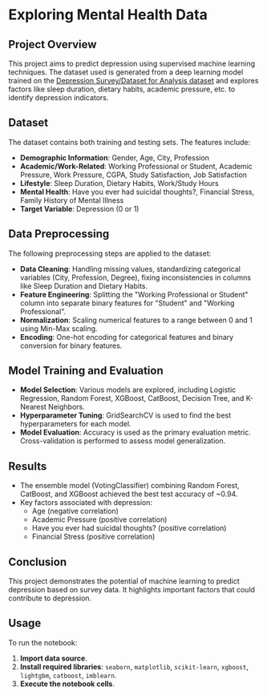 # Exploring Mental Health Data

## Project Overview

This project aims to predict depression using supervised machine learning techniques. The dataset used is generated from a deep learning model trained on the [Depression Survey/Dataset for Analysis dataset](https://www.kaggle.com/datasets/sumansharmadataworld/depression-surveydataset-for-analysis) and explores factors like sleep duration, dietary habits, academic pressure, etc. to identify depression indicators.

## Dataset

The dataset contains both training and testing sets. The features include:

- **Demographic Information**: Gender, Age, City, Profession
- **Academic/Work-Related**: Working Professional or Student, Academic Pressure, Work Pressure, CGPA, Study Satisfaction, Job Satisfaction
- **Lifestyle**: Sleep Duration, Dietary Habits, Work/Study Hours
- **Mental Health**: Have you ever had suicidal thoughts?, Financial Stress, Family History of Mental Illness
- **Target Variable**: Depression (0 or 1)

## Data Preprocessing

The following preprocessing steps are applied to the dataset:

- **Data Cleaning**: Handling missing values, standardizing categorical variables (City, Profession, Degree), fixing inconsistencies in columns like Sleep Duration and Dietary Habits.
- **Feature Engineering**: Splitting the "Working Professional or Student" column into separate binary features for "Student" and "Working Professional".
- **Normalization**: Scaling numerical features to a range between 0 and 1 using Min-Max scaling.
- **Encoding**: One-hot encoding for categorical features and binary conversion for binary features.

## Model Training and Evaluation

- **Model Selection**: Various models are explored, including Logistic Regression, Random Forest, XGBoost, CatBoost, Decision Tree, and K-Nearest Neighbors.
- **Hyperparameter Tuning**: GridSearchCV is used to find the best hyperparameters for each model.
- **Model Evaluation**: Accuracy is used as the primary evaluation metric. Cross-validation is performed to assess model generalization.

## Results

- The ensemble model (VotingClassifier) combining Random Forest, CatBoost, and XGBoost achieved the best test accuracy of ~0.94.
- Key factors associated with depression:
    - Age (negative correlation)
    - Academic Pressure (positive correlation)
    - Have you ever had suicidal thoughts? (positive correlation)
    - Financial Stress (positive correlation)

## Conclusion

This project demonstrates the potential of machine learning to predict depression based on survey data. It highlights important factors that could contribute to depression.

## Usage

To run the notebook:

1.  **Import data source**.
2.  **Install required libraries**: `seaborn`, `matplotlib`, `scikit-learn`, `xgboost`, `lightgbm`, `catboost`, `imblearn`.
3.  **Execute the notebook cells**.
